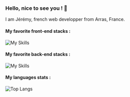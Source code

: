 ### Hello, nice to see you ! 👋
I am Jérémy, french web developper from Arras, France.

#### My favorite front-end stacks :

![My Skills](https://skillicons.dev/icons?i=js,html,css,sass,react,gatsby)

#### My favorite back-end stacks :
![My Skills](https://skillicons.dev/icons?i=nodejs,express,sequelize)

#### My languages stats :

![Top Langs](https://github-readme-stats.vercel.app/api/top-langs/?username=Jeremy-Nourri)

